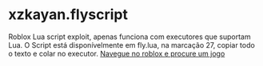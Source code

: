 # xzkayan.flyscript
Roblox Lua script exploit, apenas funciona com executores que suportam Lua.
O Script está disponívelmente em fly.lua, na marcação 27, copiar todo o texto e colar no executor.
[Navegue no roblox e procure um jogo](https://roblox.com)
